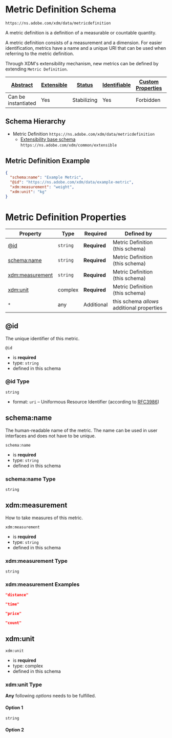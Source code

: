 
# Metric Definition Schema

```
https://ns.adobe.com/xdm/data/metricdefinition
```

A metric definition is a definition of a measurable or countable quantity.

A metric definition consists of a measurement and a dimension.
For easier identification, metrics have a name and a unique URI that can be used when referring to the metric definition.

Through XDM's extensibility mechanism, new metrics can be defined by extending `Metric Definition`.


| [Abstract](../../abstract.md) | [Extensible](../../extensions.md) | [Status](../../status.md) | [Identifiable](../../id.md) | [Custom Properties](../../extensions.md) | [Additional Properties](../../extensions.md) | Defined In |
|-------------------------------|-----------------------------------|---------------------------|-----------------------------|------------------------------------------|----------------------------------------------|------------|
| Can be instantiated | Yes | Stabilizing | Yes | Forbidden | Permitted | [data/metricdefinition.schema.json](data/metricdefinition.schema.json) |
## Schema Hierarchy

* Metric Definition `https://ns.adobe.com/xdm/data/metricdefinition`
  * [Extensibility base schema](../common/extensible.schema.md) `https://ns.adobe.com/xdm/common/extensible`


## Metric Definition Example
```json
{
  "schema:name": "Example Metric",
  "@id": "https://ns.adobe.com/xdm/data/example-metric",
  "xdm:measurement": "weight",
  "xdm:unit": "kg"
}
```

# Metric Definition Properties

| Property | Type | Required | Defined by |
|----------|------|----------|------------|
| [@id](#@id) | `string` | **Required** | Metric Definition (this schema) |
| [schema:name](#schemaname) | `string` | **Required** | Metric Definition (this schema) |
| [xdm:measurement](#xdmmeasurement) | `string` | **Required** | Metric Definition (this schema) |
| [xdm:unit](#xdmunit) | complex | **Required** | Metric Definition (this schema) |
| `*` | any | Additional | this schema *allows* additional properties |

## @id

The unique identifier of this metric.

`@id`
* is **required**
* type: `string`
* defined in this schema

### @id Type


`string`
* format: `uri` – Uniformous Resource Identifier (according to [RFC3986](http://tools.ietf.org/html/rfc3986))






## schema:name

The human-readable name of the metric. The name can be used in user interfaces and does not have to be unique.

`schema:name`
* is **required**
* type: `string`
* defined in this schema

### schema:name Type


`string`






## xdm:measurement

How to take measures of this metric.

`xdm:measurement`
* is **required**
* type: `string`
* defined in this schema

### xdm:measurement Type


`string`





### xdm:measurement Examples

```json
"distance"
```

```json
"time"
```

```json
"price"
```

```json
"count"
```



## xdm:unit


`xdm:unit`
* is **required**
* type: complex
* defined in this schema

### xdm:unit Type


**Any** following *options* needs to be fulfilled.


#### Option 1


`string`



#### Option 2






